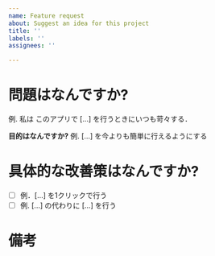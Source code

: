 ```yaml
---
name: Feature request
about: Suggest an idea for this project
title: ''
labels: ''
assignees: ''

---
```


# 問題はなんですか?
例. 私は このアプリで [...] を行うときにいつも苛々する．

**目的はなんですか?**
例. [...] を今よりも簡単に行えるようにする

# 具体的な改善策はなんですか?
- [ ] 例．[...] を1クリックで行う
- [ ] 例. [...] の代わりに [...] を行う

# 備考
